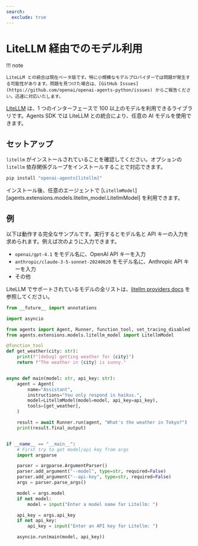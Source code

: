 ```yaml
---
search:
  exclude: true
---
```

# LiteLLM 経由でのモデル利用

!!! note

    LiteLLM との統合は現在ベータ版です。特に小規模なモデルプロバイダーでは問題が発生する可能性があります。問題を見つけた場合は、[GitHub Issues](https://github.com/openai/openai-agents-python/issues) からご報告ください。迅速に対応いたします。

[LiteLLM](https://docs.litellm.ai/docs/) は、1 つのインターフェースで 100 以上のモデルを利用できるライブラリです。Agents SDK では LiteLLM との統合により、任意の AI モデルを使用できます。

## セットアップ

`litellm` がインストールされていることを確認してください。オプションの `litellm` 依存関係グループをインストールすることで対応できます。

```bash
pip install "openai-agents[litellm]"
```

インストール後、任意のエージェントで [`LitellmModel`][agents.extensions.models.litellm_model.LitellmModel] を利用できます。

## 例

以下は動作する完全なサンプルです。実行するとモデル名と API キーの入力を求められます。例えば次のように入力できます。

-   `openai/gpt-4.1` をモデル名に、OpenAI API キーを入力  
-   `anthropic/claude-3-5-sonnet-20240620` をモデル名に、Anthropic API キーを入力  
-   その他

LiteLLM でサポートされているモデルの全リストは、[litellm providers docs](https://docs.litellm.ai/docs/providers) を参照してください。

```python
from __future__ import annotations

import asyncio

from agents import Agent, Runner, function_tool, set_tracing_disabled
from agents.extensions.models.litellm_model import LitellmModel

@function_tool
def get_weather(city: str):
    print(f"[debug] getting weather for {city}")
    return f"The weather in {city} is sunny."


async def main(model: str, api_key: str):
    agent = Agent(
        name="Assistant",
        instructions="You only respond in haikus.",
        model=LitellmModel(model=model, api_key=api_key),
        tools=[get_weather],
    )

    result = await Runner.run(agent, "What's the weather in Tokyo?")
    print(result.final_output)


if __name__ == "__main__":
    # First try to get model/api key from args
    import argparse

    parser = argparse.ArgumentParser()
    parser.add_argument("--model", type=str, required=False)
    parser.add_argument("--api-key", type=str, required=False)
    args = parser.parse_args()

    model = args.model
    if not model:
        model = input("Enter a model name for Litellm: ")

    api_key = args.api_key
    if not api_key:
        api_key = input("Enter an API key for Litellm: ")

    asyncio.run(main(model, api_key))
```